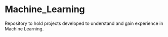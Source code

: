 # Machine_Learning
Repository to hold projects developed to understand and gain experience in Machine Learning.
